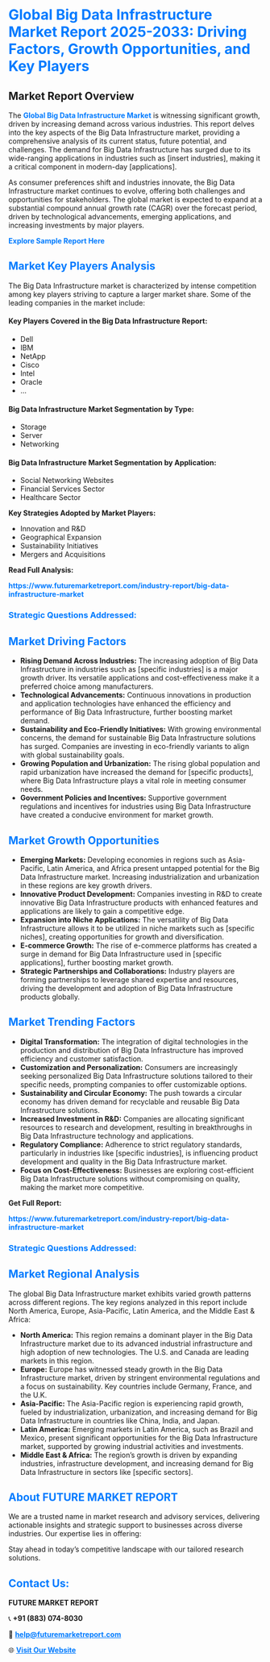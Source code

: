 <h1 style="color: #007BFF;">Global Big Data Infrastructure Market Report 2025-2033: Driving Factors, Growth Opportunities, and Key Players</h1>

<section id="overview">
<h2>Market Report Overview</h2>
<p>The <a href="https://www.futuremarketreport.com/industry-report/big-data-infrastructure-market" style="color: #007BFF; text-decoration: none;"><strong>Global Big Data Infrastructure Market</strong></a> is witnessing significant growth, driven by increasing demand across various industries. This report delves into the key aspects of the Big Data Infrastructure market, providing a comprehensive analysis of its current status, future potential, and challenges. The demand for Big Data Infrastructure has surged due to its wide-ranging applications in industries such as [insert industries], making it a critical component in modern-day [applications].</p>
<p>As consumer preferences shift and industries innovate, the Big Data Infrastructure market continues to evolve, offering both challenges and opportunities for stakeholders. The global market is expected to expand at a substantial compound annual growth rate (CAGR) over the forecast period, driven by technological advancements, emerging applications, and increasing investments by major players.</p>
</section>

<section id="overview">
<p><a href="https://www.futuremarketreport.com/request-sample/reportId=106396" style="color: #007BFF; text-decoration: none;"><strong>Explore Sample Report Here</strong></a></p>
</section>

<section id="key-players">
<h2 style="color: #007BFF;">Market Key Players Analysis</h2>
<p>The Big Data Infrastructure market is characterized by intense competition among key players striving to capture a larger market share. Some of the leading companies in the market include:</p>
<h4>Key Players Covered in the Big Data Infrastructure Report:</h4>
<ul><li>Dell</li><li>IBM</li><li>NetApp</li><li>Cisco</li><li>Intel</li><li>Oracle</li><li>...</li></ul>
<h4>Big Data Infrastructure Market Segmentation by Type:</h4>
<ul><li>Storage</li><li>Server</li><li>Networking</li></ul>

<h4>Big Data Infrastructure Market Segmentation by Application:</h4>
<ul><li>Social Networking Websites</li><li>Financial Services Sector</li><li>Healthcare Sector</li></ul>
<p><strong>Key Strategies Adopted by Market Players:</strong></p>
<ul>
<li>Innovation and R&D</li>
<li>Geographical Expansion</li>
<li>Sustainability Initiatives</li>
<li>Mergers and Acquisitions</li>
</ul>
</section>

<section>
<p><strong>Read Full Analysis: </strong></p><a href="https://www.futuremarketreport.com/industry-report/big-data-infrastructure-market" style="color: #007BFF; text-decoration: none;"><strong>https://www.futuremarketreport.com/industry-report/big-data-infrastructure-market</strong></a>
<h3 style="color: #007BFF;">Strategic Questions Addressed:</h3>
</section>

<section id="driving-factors">
<h2 style="color: #007BFF;">Market Driving Factors</h2>
<ul>
<li><strong>Rising Demand Across Industries:</strong> The increasing adoption of Big Data Infrastructure in industries such as [specific industries] is a major growth driver. Its versatile applications and cost-effectiveness make it a preferred choice among manufacturers.</li>
<li><strong>Technological Advancements:</strong> Continuous innovations in production and application technologies have enhanced the efficiency and performance of Big Data Infrastructure, further boosting market demand.</li>
<li><strong>Sustainability and Eco-Friendly Initiatives:</strong> With growing environmental concerns, the demand for sustainable Big Data Infrastructure solutions has surged. Companies are investing in eco-friendly variants to align with global sustainability goals.</li>
<li><strong>Growing Population and Urbanization:</strong> The rising global population and rapid urbanization have increased the demand for [specific products], where Big Data Infrastructure plays a vital role in meeting consumer needs.</li>
<li><strong>Government Policies and Incentives:</strong> Supportive government regulations and incentives for industries using Big Data Infrastructure have created a conducive environment for market growth.</li>
</ul>
</section>

<section id="growth-opportunities">
<h2 style="color: #007BFF;">Market Growth Opportunities</h2>
<ul>
<li><strong>Emerging Markets:</strong> Developing economies in regions such as Asia-Pacific, Latin America, and Africa present untapped potential for the Big Data Infrastructure market. Increasing industrialization and urbanization in these regions are key growth drivers.</li>
<li><strong>Innovative Product Development:</strong> Companies investing in R&D to create innovative Big Data Infrastructure products with enhanced features and applications are likely to gain a competitive edge.</li>
<li><strong>Expansion into Niche Applications:</strong> The versatility of Big Data Infrastructure allows it to be utilized in niche markets such as [specific niches], creating opportunities for growth and diversification.</li>
<li><strong>E-commerce Growth:</strong> The rise of e-commerce platforms has created a surge in demand for Big Data Infrastructure used in [specific applications], further boosting market growth.</li>
<li><strong>Strategic Partnerships and Collaborations:</strong> Industry players are forming partnerships to leverage shared expertise and resources, driving the development and adoption of Big Data Infrastructure products globally.</li>
</ul>
</section>

<section id="trending-factors">
<h2 style="color: #007BFF;">Market Trending Factors</h2>
<ul>
<li><strong>Digital Transformation:</strong> The integration of digital technologies in the production and distribution of Big Data Infrastructure has improved efficiency and customer satisfaction.</li>
<li><strong>Customization and Personalization:</strong> Consumers are increasingly seeking personalized Big Data Infrastructure solutions tailored to their specific needs, prompting companies to offer customizable options.</li>
<li><strong>Sustainability and Circular Economy:</strong> The push towards a circular economy has driven demand for recyclable and reusable Big Data Infrastructure solutions.</li>
<li><strong>Increased Investment in R&D:</strong> Companies are allocating significant resources to research and development, resulting in breakthroughs in Big Data Infrastructure technology and applications.</li>
<li><strong>Regulatory Compliance:</strong> Adherence to strict regulatory standards, particularly in industries like [specific industries], is influencing product development and quality in the Big Data Infrastructure market.</li>
<li><strong>Focus on Cost-Effectiveness:</strong> Businesses are exploring cost-efficient Big Data Infrastructure solutions without compromising on quality, making the market more competitive.</li>
</ul>
</section>

<section>
<p><strong>Get Full Report: </strong></p><a href="https://www.futuremarketreport.com/industry-report/big-data-infrastructure-market" style="color: #007BFF; text-decoration: none;"><strong>https://www.futuremarketreport.com/industry-report/big-data-infrastructure-market</strong></a>
<h3 style="color: #007BFF;">Strategic Questions Addressed:</h3>
</section>


<section id="regional-analysis">
<h2 style="color: #007BFF;">Market Regional Analysis</h2>
<p>The global Big Data Infrastructure market exhibits varied growth patterns across different regions. The key regions analyzed in this report include North America, Europe, Asia-Pacific, Latin America, and the Middle East & Africa:</p>
<ul>
<li><strong>North America:</strong> This region remains a dominant player in the Big Data Infrastructure market due to its advanced industrial infrastructure and high adoption of new technologies. The U.S. and Canada are leading markets in this region.</li>
<li><strong>Europe:</strong> Europe has witnessed steady growth in the Big Data Infrastructure market, driven by stringent environmental regulations and a focus on sustainability. Key countries include Germany, France, and the U.K.</li>
<li><strong>Asia-Pacific:</strong> The Asia-Pacific region is experiencing rapid growth, fueled by industrialization, urbanization, and increasing demand for Big Data Infrastructure in countries like China, India, and Japan.</li>
<li><strong>Latin America:</strong> Emerging markets in Latin America, such as Brazil and Mexico, present significant opportunities for the Big Data Infrastructure market, supported by growing industrial activities and investments.</li>
<li><strong>Middle East & Africa:</strong> The region’s growth is driven by expanding industries, infrastructure development, and increasing demand for Big Data Infrastructure in sectors like [specific sectors].</li>
</ul>
</section>

<footer>
<h2 style="color: #007BFF;">About FUTURE MARKET REPORT</h2>
<p>We are a trusted name in market research and advisory services, delivering actionable insights and strategic support to businesses across diverse industries. Our expertise lies in offering:</p>

<p>Stay ahead in today’s competitive landscape with our tailored research solutions.</p>

<h2 style="color: #007BFF;">Contact Us:</h2>
<p><strong>FUTURE MARKET REPORT</strong></p>
<p>📞 <strong>+91 (883) 074-8030</strong></p>
<p>📧 <strong><a href="mailto:help@futuremarketreport.com" style="color: #007BFF;">help@futuremarketreport.com</a></strong></p>
<p>🌐 <strong><a href="https://www.futuremarketreport.com/" style="color: #007BFF;">Visit Our Website</a></strong></p>
</footer>